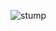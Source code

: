 ![stump](https://github.com/Yogesh7858/Game/assets/139000731/2216ecdc-8e59-463b-8bb0-ee9ae75e020e)
 
